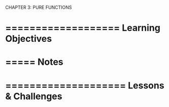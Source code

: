 CHAPTER 3: PURE FUNCTIONS

===================
Learning Objectives
===================

=====
Notes
=====

====================
Lessons & Challenges
==================== 